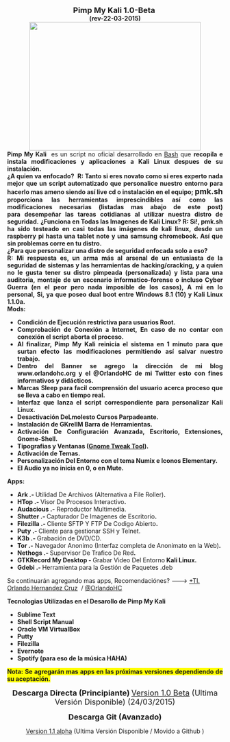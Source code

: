 <div dir="ltr" style="text-align: left;" trbidi="on">
<div dir="ltr" style="text-align: left;" trbidi="on">
<div class="separator" style="clear: both; text-align: center;">
<b><span style="font-size: large;">Pimp My Kali&nbsp;1.0-Beta&nbsp;</span></b></div>
<div class="separator" style="clear: both; text-align: center;">
<b>(rev-22-03-2015)</b></div>
<div class="separator" style="clear: both; text-align: center;">

</div>
<div class="separator" style="clear: both; text-align: center;">
</div>
<div style="text-align: justify;">
<div class="separator" style="clear: both; text-align: center;">
</div>
<div style="text-align: center;">
<div class="separator" style="clear: both; text-align: center;">
<a href="http://3.bp.blogspot.com/-cGDpTfU26_U/VRHjsJqKJJI/AAAAAAAAGDM/vmBAWAHjcbw/s1600/Kali%2BTest%2BMachine.png" imageanchor="1" style="margin-left: 1em; margin-right: 1em;"><img border="0" height="300" src="http://3.bp.blogspot.com/-cGDpTfU26_U/VRHjsJqKJJI/AAAAAAAAGDM/vmBAWAHjcbw/s1600/Kali%2BTest%2BMachine.png" width="400" /></a></div>

</div>
</div>
<div style="text-align: justify;">
<b>Pimp My Kali</b>&nbsp; es un script no oficial desarrollado en <a href="http://es.wikipedia.org/wiki/Bash" target="_blank">Bash</a> que&nbsp;<b>recopila e instala modificaciones y aplicaciones a Kali Linux despues de su instalación.</b></div>
<div style="text-align: justify;">
<b></b>
<!--more--><b>¿A quien va enfocado?&nbsp;</b>
<b>R: Tanto si eres novato como si eres experto nada mejor que un script automatizado que personalice nuestro entorno para hacerlo mas ameno siendo así live cd o instalación en el equipo; <span style="font-size: large;">pmk.sh</span> proporciona las herramientas&nbsp;imprescindibles&nbsp;así&nbsp;como las modificaciones necesarias (listadas mas abajo de este post) para&nbsp;desempeñar las tareas cotidianas al utilizar nuestra distro de seguridad.</b>
<b>
</b> <b>¿Funciona en Todas las Imagenes de Kali Linux?</b>
<b>R: Si!, pmk.sh ha sido testeado en casi todas las&nbsp;imágenes&nbsp;de kali linux, desde un raspberry pi hasta una&nbsp;tablet note y una samsung chromebook. Así que sin problemas corre en tu distro.</b>
<b>
</b> 
<div>
<b>¿Para que personalizar una distro de seguridad enfocada solo a eso?&nbsp;</b></div>
<div>
<b>R: Mi respuesta es, un arma más al arsenal de un entusiasta de la seguridad de sistemas y las herramientas de hacking/cracking, y a quien no le gusta tener su distro pimpeada (personalizada) y lista para una auditoria, montaje de un escenario informatico-forense o incluso Cyber Guerra (en el peor pero nada imposible de los casos), A mi en lo personal,&nbsp;Si, ya que poseo dual boot entre Windows 8.1 (10) y Kali Linux 1.1.0a.&nbsp;</b></div>
</div>
<div style="text-align: justify;">

</div>
<div style="text-align: justify;">
<b>Mods:</b>
<ul>
<li><b>Condición de Ejecución restrictiva para usuarios Root.</b></li>
<li><b>Comprobación de&nbsp;Conexión&nbsp;a Internet, En caso de no contar con conexión el script aborta el&nbsp;proceso.&nbsp;</b></li>
<li><b>Al finalizar, Pimp My Kali reinicia el sistema en 1 minuto para que surtan efecto las modificaciones permitiendo así salvar nuestro trabajo.</b></li>
<li><b>Dentro del Banner se agrego la dirección de mi blog www.orlandohc.org y el @OrlandoHC de mi Twitter esto con fines informativos y didácticos.</b></li>
<li><b>Marcas Sleep para facil comprensión del usuario acerca proceso que se lleva a cabo en tiempo real.&nbsp;</b></li>
<li><b>Interfaz que lanza el script correspondiente para personalizar Kali Linux.</b></li>
<li><b>Desactivación DeLmolesto Cursos Parpadeante.</b></li>
<li><b>Instalación de GKrellM Barra de Herramientas.</b></li>
<li><b>Activación De Configuración Avanzada, Escritorio, Extensiones, Gnome-Shell.</b></li>
<li><b>Tipografias y Ventanas (<a href="https://apps.ubuntu.com/cat/applications/gnome-tweak-tool/" target="_blank">Gnome Tweak Tool</a>).</b></li>
<li><b>Activación de Temas. </b></li>
<li><b>Personalización Del Entorno con el tema Numix e Iconos Elementary.</b></li>
<li><b>El Audio ya no inicia en 0, o en Mute.</b></li>
</ul>
</div>
<div style="text-align: justify;">
<b>Apps:</b></div>
<ul>
<li style="text-align: justify;"><b>Ark .- </b>Utilidad De Archivos (Alternativa a File Roller)<b>.</b></li>
<li style="text-align: justify;"><b>HTop .- </b>Visor De Procesos Interactivo<b>.</b></li>
<li style="text-align: justify;"><b>Audacious .-</b> Reproductor Multimedia.<b> </b></li>
<li style="text-align: justify;"><b>Shutter .- </b>Capturador De Imagenes de Escritorio<b>.</b></li>
<li style="text-align: justify;"><b>Filezilla .- </b>Cliente SFTP Y FTP De Codigo Abierto<b>.</b></li>
<li style="text-align: justify;"><b>Puty .- </b>Cliente para gestionar SSH y Telnet.<b>
</b></li>
<li style="text-align: justify;"><b>K3b .- </b>Grabación de DVD/CD.<b>
</b></li>
<li style="text-align: justify;"><b>Tor .-</b> Navegador Anonimo (Interfaz completa de Anonimato en la Web)<b>.</b></li>
<li style="text-align: justify;"><b>Nethogs .- </b>Supervisor De Trafico De Red<b>.</b></li>
<li style="text-align: justify;"><b>GTKRecord My Desktop - </b>Grabar Video Del Entorno<b> Kali Linux.</b></li>
<li style="text-align: justify;"><b>Gdebi .- </b>Herramienta para la Gestión de Paquetes .deb&nbsp;</li>
</ul>
Se continuarán agregando mas apps, Recomendaciónes? ---&gt;&nbsp;<a class="g-profile" href="https://plus.google.com/102357370164109266073" target="_blank">+TI. Orlando Hernandez Cruz</a>&nbsp; / <a href="https://www.blogger.com/">@OrlandoHC</a>
<ul></ul>
<div style="text-align: justify;">
<b>Tecnologias Utilizadas en el Desarollo de Pimp My Kali</b>
<ul>
<li><b>Sublime Text</b></li>
<li><b>Shell Script Manual</b></li>
<li><b>Oracle VM VirtualBox</b></li>
<li><b>Putty</b></li>
<li><b>Filezilla</b></li>
<li><b>Evernote</b></li>
<li><b>Spotify (para eso de la&nbsp;música&nbsp;HAHA)</b></li>
</ul>

<span style="background-color: yellow;"><b>Nota: Se agregarán mas apps en las&nbsp;próximas&nbsp;versiones dependiendo de su aceptación.</b></span></div>
<div style="text-align: justify;">
<div style="text-align: center;">
<b><span style="font-size: large;">
</span></b> <b><span style="font-size: large;">Descarga Directa (Principiante)</span></b>
<b><span style="font-size: large;">
</span></b> <span style="font-size: large;"><a href="http://adf.ly/1BFLpw" target="_blank">Version 1.0 Beta</a> (Ultima Versión Disponible) (24/03/2015)</span>

<b><span style="font-size: large;">
</span></b> <b><span style="font-size: large;">Descarga Git (Avanzado)</span></b></div>
<div style="text-align: center;">
<a href="https://github.com/OrlandoHC/Pimp-My-Kali" target="_blank">Version 1.1 alpha</a>&nbsp;(Ultima Versión Disponible / Movido a Github )</div>
<div style="text-align: center;">

